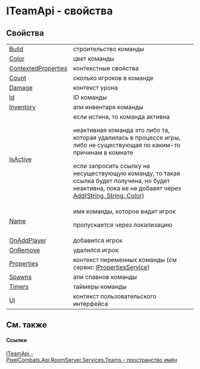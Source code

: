 # ITeamApi - свойства




## Свойства
<table>
<tr>
<td><a href="c97c52b1-6315-ac1e-2a05-4b030d91df63">Build</a></td>
<td>строительство команды</td></tr>
<tr>
<td><a href="64376a22-9367-e80d-3384-2d33ef15ca97">Color</a></td>
<td>цвет команды</td></tr>
<tr>
<td><a href="3ef1480f-e21d-2283-16f9-9329988523ad">ContextedProperties</a></td>
<td>контекстные свойства</td></tr>
<tr>
<td><a href="36bf0ee9-57bc-2795-bfa5-9f116957bcfe">Count</a></td>
<td>сколько игроков в команде</td></tr>
<tr>
<td><a href="5aa8beb8-6747-ebfb-7c5a-90b0ddbc744a">Damage</a></td>
<td>контекст урона</td></tr>
<tr>
<td><a href="db79c431-ed7c-21bc-0764-542ff0014a75">Id</a></td>
<td>ID команды</td></tr>
<tr>
<td><a href="8ff07c0c-dbca-a478-0f6c-1a4aa05cde92">Inventory</a></td>
<td>апи инвентаря команды</td></tr>
<tr>
<td><a href="63945604-c8a2-32e6-d0bb-38fba0ff7e0e">IsActive</a></td>
<td>если истина, то команда активна <p>неактивная команда это либо та, которая удалилась в процессе игры, либо не существующая по каким-то причинам в комнате</p><p>

если запросить ссылку на несуществующую команду, то такая ссылка будет получена, но будет неактивна, пока ее не добавят через <a href="12bc4a7b-34b4-b0e5-c9f9-9cdab55b56f5">Add(String, String, Color)</a></p></td></tr>
<tr>
<td><a href="0a169834-8103-ab67-b0ad-a74f9fa960e1">Name</a></td>
<td>имя команды, которое видит игрок <p>пропускается через локализацию</p></td></tr>
<tr>
<td><a href="316317c1-0e5b-a56a-b2b9-f08bb2aaf4d4">OnAddPlayer</a></td>
<td>добавился игрок</td></tr>
<tr>
<td><a href="13d0dadd-1d93-a213-13f5-bfb2a8f909c9">OnRemove</a></td>
<td>удалился игрок</td></tr>
<tr>
<td><a href="1ecc50a4-f282-f1e6-8485-35020fa10ce8">Properties</a></td>
<td>контекст переменных команды (см сервис <a href="6e82ef45-b461-eca7-b8d7-f941c2169792">IPropertiesService</a>)</td></tr>
<tr>
<td><a href="823e138b-7db0-845f-5e24-9dc9e0c9084e">Spawns</a></td>
<td>апи спавнов команды</td></tr>
<tr>
<td><a href="30f840cc-e2c6-c5c2-fe3e-fd77dd46f1be">Timers</a></td>
<td>таймеры команды</td></tr>
<tr>
<td><a href="c88fbf0e-9513-12d2-8661-b9a96fe67d4f">Ui</a></td>
<td>контекст пользовательского интерфейса</td></tr>
</table>

## См. также


#### Ссылки
<a href="a3487b23-3eb6-2d7d-d40d-3390ab0d53dc">ITeamApi - </a>  
<a href="7587643b-f6ff-4512-becd-cc6af1ddbef0">PixelCombats.Api.RoomServer.Services.Teams - пространство имён</a>  
